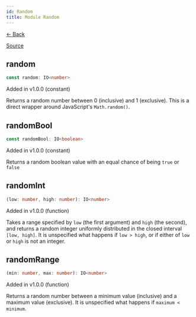 ```yaml
---
id: Random
title: Module Random
---
```


[← Back](.)

[Source](https://github.com/gcanti/fp-ts/blob/master/src/Random.ts)

## random

```ts
const random: IO<number>
```

Added in v1.0.0 (constant)

Returns a random number between 0 (inclusive) and 1 (exclusive). This is a direct wrapper around JavaScript's
`Math.random()`.

## randomBool

```ts
const randomBool: IO<boolean>
```

Added in v1.0.0 (constant)

Returns a random boolean value with an equal chance of being `true` or `false`

## randomInt

```ts
(low: number, high: number): IO<number>
```

Added in v1.0.0 (function)

Takes a range specified by `low` (the first argument) and `high` (the second), and returns a random integer uniformly
distributed in the closed interval `[low, high]`. It is unspecified what happens if `low > high`, or if either of
`low` or `high` is not an integer.

## randomRange

```ts
(min: number, max: number): IO<number>
```

Added in v1.0.0 (function)

Returns a random number between a minimum value (inclusive) and a maximum value (exclusive). It is unspecified what
happens if `maximum < minimum`.
